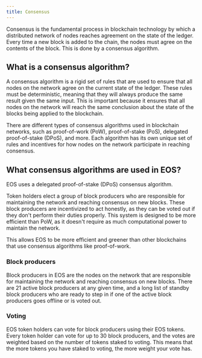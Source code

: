 ```yaml
---
title: Consensus
---
```


Consensus is the fundamental process in blockchain technology by which a distributed network of 
nodes reaches agreement on the state of the ledger. Every time a new block is added to the chain,
the nodes must agree on the contents of the block. This is done by a consensus algorithm.

## What is a consensus algorithm?

A consensus algorithm is a rigid set of rules that are used to ensure that all nodes on the 
network agree on the current state of the ledger. These rules must be deterministic, meaning
that they will always produce the same result given the same input. This is important because
it ensures that all nodes on the network will reach the same conclusion about the state of the
blocks being applied to the blockchain.

There are different types of consensus algorithms used in blockchain networks, such as proof-of-work (PoW), 
proof-of-stake (PoS), delegated proof-of-stake (DPoS), and more. Each algorithm has its own unique set of 
rules and incentives for how nodes on the network participate in reaching consensus.


## What consensus algorithms are used in EOS?

EOS uses a delegated proof-of-stake (DPoS) consensus algorithm. 

Token holders elect a group of block producers who are responsible for maintaining the network and reaching consensus 
on new blocks. These block producers are incentivized to act honestly, as they can be voted out if they don't perform 
their duties properly. This system is designed to be more efficient than PoW, as it doesn't require as much computational 
power to maintain the network.

This allows EOS to be more efficient and greener than other blockchains that use consensus algorithms like proof-of-work.

### Block producers

Block producers in EOS are the nodes on the network that are responsible for maintaining the network and reaching consensus
on new blocks. There are 21 active block producers at any given time, and a long list of standby block producers who are
ready to step in if one of the active block producers goes offline or is voted out.

### Voting

EOS token holders can vote for block producers using their EOS tokens. Every token holder can vote for up to 30 block producers,
and the votes are weighted based on the number of tokens staked to voting. This means that the more tokens you have staked to voting,
the more weight your vote has.



